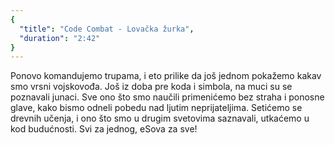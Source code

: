 ```yaml
---
{
  "title": "Code Combat - Lovačka žurka",
  "duration": "2:42"
}
---
```


Ponovo komandujemo trupama, i eto prilike da još jednom pokažemo kakav smo vrsni vojskovođa. Još iz doba pre koda i simbola, na muci su se poznavali junaci. Sve ono što smo naučili primenićemo bez straha i ponosne glave, kako bismo odneli pobedu nad ljutim neprijateljima. Setićemo se drevnih učenja, i ono što smo u drugim svetovima saznavali, utkaćemo u kod budućnosti. Svi za jednog, eSova za sve!


